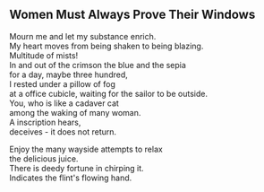 Women Must Always Prove Their Windows
-------------------------------------
Mourn me and let my substance enrich.  
My heart moves from being shaken to being blazing.  
Multitude of mists!  
In and out of the crimson the blue and the sepia  
for a day, maybe three hundred,  
I rested under a pillow of fog  
at a office cubicle, waiting for the sailor to be outside.  
You, who is like a cadaver cat  
among the waking of many woman.  
A inscription hears,  
deceives - it does not return.  
  
Enjoy the many wayside attempts to relax  
the delicious juice.  
There is deedy fortune in chirping it.  
Indicates the flint's flowing hand.  
